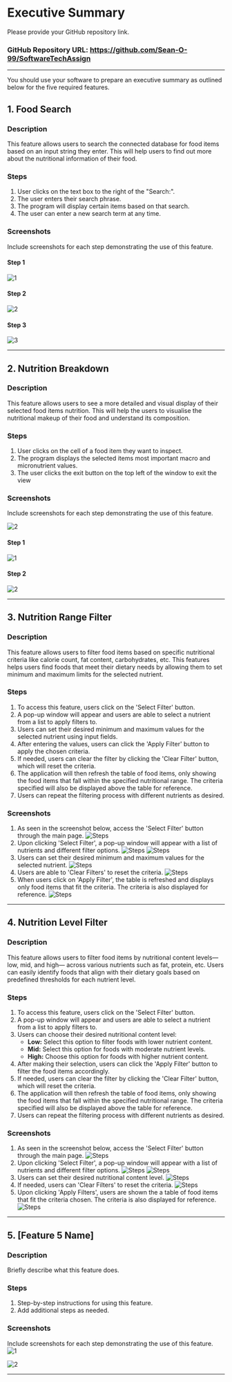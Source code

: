 # Executive Summary

Please provide your GitHub repository link.
### GitHub Repository URL: https://github.com/Sean-O-99/SoftwareTechAssign

---

You should use your software to prepare an executive summary as outlined below for the five required features.

## 1. Food Search
### Description  
This feature allows users to search the connected database for food items based on an input string they enter. This will help users to find out more about the nutritional information of their food.

### Steps
1. User clicks on the text box to the right of the "Search:".
2. The user enters their search phrase.
3. The program will display certain items based on that search.
4. The user can enter a new search term at any time.

### Screenshots
Include screenshots for each step demonstrating the use of this feature. 
#### Step 1
![1](./Executive_Summary_Images/food_search_1.png)
#### Step 2
![2](./Executive_Summary_Images/food_search_2.png)
#### Step 3
![3](./Executive_Summary_Images/food_search_3.png)

---

## 2. Nutrition Breakdown
### Description  
This feature allows users to see a more detailed and visual display of their selected food items nutrition. This will help the users to visualise the nutritional makeup of their food and understand its composition.

### Steps
1. User clicks on the cell of a food item they want to inspect.
2. The program displays the selected items most important macro and micronutrient values.
3. The user clicks the exit button on the top left of the window to exit the view

### Screenshots
Include screenshots for each step demonstrating the use of this feature.  


![2](./visual_design.png)
#### Step 1
![1](./Executive_Summary_Images/nutritional_breakdown_1.png)
#### Step 2
![2](./Executive_Summary_Images/nutritional_breakdown_2.png)

---

## 3. Nutrition Range Filter
### Description  
This feature allows users to filter food items based on specific nutritional criteria like calorie count, fat content, carbohydrates, etc. This features helps users find foods that meet their dietary needs by allowing them to set minimum and maximum limits for the selected nutrient.

### Steps
1. To access this feature, users click on the 'Select Filter' button.
2. A pop-up window will appear and users are able to select a nutrient from a list to apply filters to.
3. Users can set their desired minimum and maximum values for the selected nutrient using input fields.
4. After entering the values, users can click the 'Apply Filter' button to apply the chosen criteria.
5. If needed, users can clear the filter by clicking the 'Clear Filter' button, which will reset the criteria. 
6. The application will then refresh the table of food items, only showing the food items that fall within the specified nutritional range. The criteria specified will also be displayed above the table for reference.
7. Users can repeat the filtering process with different nutrients as desired.


### Screenshots
1. As seen in the screenshot below, access the 'Select Filter' button through the main page. 
![Steps](./Executive_Summary_Images/3.1.png)
2. Upon clicking 'Select Filter', a pop-up window will appear with a list of nutrients and different filter options.
![Steps](./Executive_Summary_Images/3.2.png)
![Steps](./Executive_Summary_Images/3.3.png)
3. Users can set their desired minimum and maximum values for the selected nutrient.
![Steps](./Executive_Summary_Images/3.4.png)
4. Users are able to 'Clear Filters' to reset the criteria.
![Steps](./Executive_Summary_Images/3.5.png)
5. When users click on 'Apply Filter', the table is refreshed and displays only food items that fit the criteria. The criteria is also displayed for reference.
![Steps](./Executive_Summary_Images/3.6.png)


---

## 4. Nutrition Level Filter
### Description  
This feature allows users to filter food items by nutritional content levels—low, mid, and high— across various nutrients such as fat, protein, etc. Users can easily identify foods that align with their dietary goals based on predefined thresholds for each nutrient level.

### Steps
1. To access this feature, users click on the 'Select Filter' button.
2. A pop-up window will appear and users are able to select a nutrient from a list to apply filters to.
3. Users can choose their desired nutritional content level:
   - **Low:** Select this option to filter foods with lower nutrient content.
   - **Mid:** Select this option for foods with moderate nutrient levels.
   - **High:** Choose this option for foods with higher nutrient content.
4. After making their selection, users can click the 'Apply Filter' button to filter the food items accordingly. 
5. If needed, users can clear the filter by clicking the 'Clear Filter' button, which will reset the criteria.
6. The application will then refresh the table of food items, only showing the food items that fall within the specified nutritional range. The criteria specified will also be displayed above the table for reference.
7. Users can repeat the filtering process with different nutrients as desired.


### Screenshots
1. As seen in the screenshot below, access the 'Select Filter' button through the main page.
![Steps](./Executive_Summary_Images/4.1.png)
2. Upon clicking 'Select Filter', a pop-up window will appear with a list of nutrients and different filter options.
![Steps](./Executive_Summary_Images/4.2.png)
![Steps](./Executive_Summary_Images/4.3.png)
3. Users can set their desired nutritional content level.
![Steps](./Executive_Summary_Images/4.4.png)
4. If needed, users can 'Clear Filters' to reset the criteria.
![Steps](./Executive_Summary_Images/4.5.png)
5. Upon clicking 'Apply Filters', users are shown the a table of food items that fit the criteria chosen. The criteria is also displayed for reference.
![Steps](./Executive_Summary_Images/4.6.png)


---

## 5. [Feature 5 Name]
### Description  
Briefly describe what this feature does.

### Steps
1. Step-by-step instructions for using this feature.
2. Add additional steps as needed.

### Screenshots
Include screenshots for each step demonstrating the use of this feature.    
![1](./visual_design.png)

![2](./visual_design.png)


---
